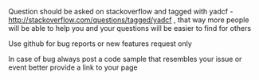Question should be asked on stackoverflow and tagged with yadcf - http://stackoverflow.com/questions/tagged/yadcf , that way more people
will be able to help you and your questions will be easier to find for others

Use github for bug reports or new features request only

In case of bug always post a code sample that resembles your issue or event better provide a link to your page
